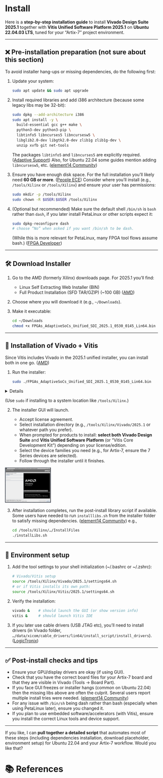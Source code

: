 # Install

Here is a **step-by-step installation guide** to install **Vivado Design Suite 2025.1** together with **Vitis Unified Software Platform 2025.1** on **Ubuntu 22.04.03 LTS**, tuned for your “Artix-7” project environment.

---

## :x: Pre-installation preparation (not sure about this section)

To avoid installer hang-ups or missing dependencies, do the following first:

1. Update your system:

   ```bash
   sudo apt update && sudo apt upgrade
   ```

2. Install required libraries and add i386 architecture (because some legacy libs may be 32-bit):

   ```bash
   sudo dpkg --add-architecture i386
   sudo apt install -y \
     build-essential gcc g++ make \
     python3-dev python3-pip \
     libtinfo5 libncurses5 libncursesw5 \
     libglib2.0-dev libgtk2.0-dev zlib1g zlib1g-dev \
     unzip xvfb git net-tools
   ```

   The packages `libtinfo5` and `libncurses5` are explicitly required. ([Adaptive Support][1])
   Also, for Ubuntu 22.04 some guides mention adding `libncursesw5`, etc. ([element14 Community][2])

3. Ensure you have enough disk space. For the full installation you’ll likely need **60 GB or more**. ([People ECE][3])
   Consider where you’ll install (e.g., `/tools/Xilinx` or `/tools/Xilinx`) and ensure your user has permissions:

   ```bash
   sudo mkdir -p /tools/Xilinx
   sudo chown -R $USER:$USER /tools/Xilinx
   ```

4. (Optional but recommended) Make sure the default shell `/bin/sh` is `bash` rather than `dash`, if you later install PetaLinux or other scripts expect it:

   ```bash
   sudo dpkg-reconfigure dash  
   # choose “No” when asked if you want /bin/sh to be dash.
   ```

   (While this is more relevant for PetaLinux, many FPGA tool flows assume bash.) ([FPGA Developer][4])

---

## 🛠 Download Installer

1. Go to the AMD (formerly Xilinx) downloads page. For 2025.1 you’ll find:

   * Linux Self Extracting Web Installer (BIN)
   * Full Product Installation (SFD TAR/GZIP) (~100 GB) ([AMD][5])
2. Choose where you will download it (e.g., `~/Downloads`).
3. Make it executable:

   ```bash
   cd ~/Downloads
   chmod +x FPGAs_AdaptiveSoCs_Unified_SDI_2025.1_0530_0145_Lin64.bin
   ```

---

## 🚀 Installation of Vivado + Vitis

Since Vitis includes Vivado in the 2025.1 unified installer, you can install both in one go. ([AMD][5])

1. Run the installer:

   ```bash
   sudo ./FPGAs_AdaptiveSoCs_Unified_SDI_2025.1_0530_0145_Lin64.bin
   ```
<details>

```lua
Verifying archive integrity... All good.
Uncompressing AMD Installer for FPGAs and Adaptive SoCs..............................................................................................................................................................................................................................................................................................................................................................................................................................................................................................................................................................................................................................................................................................................................................................................................................................
This is a fresh install.
INFO  - Internet connection validated, can connect to internet. 
INFO  - Installing Edition: Vitis Unified Software Platform 
INFO  - Installation directory is /tools/Xilinx 
```

</details>

   (Use `sudo` if installing to a system location like `/tools/Xilinx`.)

2. The installer GUI will launch.


   * Accept license agreement.
   * Select installation directory (e.g., `/tools/Xilinx/Vivado/2025.1` or whatever path you prefer).
   * When prompted for products to install: **select both Vivado Design Suite** and **Vitis Unified Software Platform** (or “Vitis Core Development Kit”) depending on your license/edition.
   * Select the device families you need (e.g., for Artix-7, ensure the 7 Series devices are selected).
   * Follow through the installer until it finishes.

<img src=images/vivado-install1.png width='30%' height='30%' > </img>

3. After installation completes, run the post-install library script if available. Some users have needed to run `installlibs.sh` from the installer folder to satisfy missing dependencies. ([element14 Community][2])
   e.g.,

   ```bash
   cd /tools/Xilinx/…/InstallFiles
   ./installLibs.sh
   ```

---

## 🔧 Environment setup

1. Add the tool settings to your shell initialization (~/.bashrc or ~/.zshrc):

   ```bash
   # Vivado/Vitis setup
   source /tools/Xilinx/Vivado/2025.1/settings64.sh
   # or if Vitis installs its own path:
   source /tools/Xilinx/Vitis/2025.1/settings64.sh
   ```
2. Verify the installation:

   ```bash
   vivado &    # should launch the GUI (or show version info)
   vitis &     # should launch Vitis IDE
   ```
3. If you later use cable drivers (USB JTAG etc), you’ll need to install drivers (in Vivado folder, `…/data/xicom/cable_drivers/lin64/install_script/install_drivers`). ([LogicTronix][6])

---

## ✅ Post-install checks and tips

* Ensure your GPU/display drivers are okay (if using GUI).
* Check that you have the correct board files for your Artix-7 board and that they are visible in Vivado (Tools → Board Part).
* If you face GUI freezes or installer hangs (common on Ubuntu 22.04) then the missing libs above are often the culprit. Several users report multiple install tries were needed. ([element14 Community][2])
* For any issue with `/bin/sh` being dash rather than bash (especially when using PetaLinux later), ensure you changed it.
* If you plan to use embedded software/accelerators (with Vitis), ensure you install the correct Linux tools and device support.

---

If you like, I can **pull together a detailed script** that automates most of these steps (including dependencies installation, download placeholder, environment setup) for Ubuntu 22.04 and your Artix-7 workflow. Would you like that?

[1]: https://adaptivesupport.amd.com/s/article/63794 "Install - What Ubuntu files are required for Vivado to run successfully?"
[2]: https://community.element14.com/technologies/fpga-group/b/blog/posts/installing-xilinx-vivado-on-ubuntu?utm_source=chatgpt.com "Installing Xilinx Vivado on Ubuntu 20 & 22 - element14 Community"
[3]: https://people-ece.vse.gmu.edu/coursewebpages/ECE/ECE545/F24/resources/Vivado_Installation_Linux.pdf "[PDF] Vivado Installation on Linux - People"
[4]: https://www.fpgadeveloper.com/how-to-install-vitis-and-petalinux-2024.1 "How to Install Vitis and PetaLinux 2024.1 - FPGA Developer"
[5]: https://www.xilinx.com/support/download/index.html/content/xilinx/en/downloadNav/vitis.html "Downloads - AMD"
[6]: https://tutorials.logictronix.com/our-resources/linux-for-fpga-design/how-to-install-vivado-on-ubuntu "Install VIVADO on Ubuntu - Linux for FPGA Design - LogicTronix"



# :books: References

[Vivado™ Edition - 2025.1  Full Product Installation]: https://account.amd.com/en/forms/downloads/xef.html?filename=FPGAs_AdaptiveSoCs_Unified_SDI_2025.1_0530_0145_Lin64.bin
